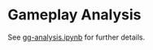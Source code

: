 # Gameplay Analysis

See [gg-analysis.ipynb](https://github.com/CorsairCoalition/docs/blob/main/gg-analysis.ipynb) for further details.
